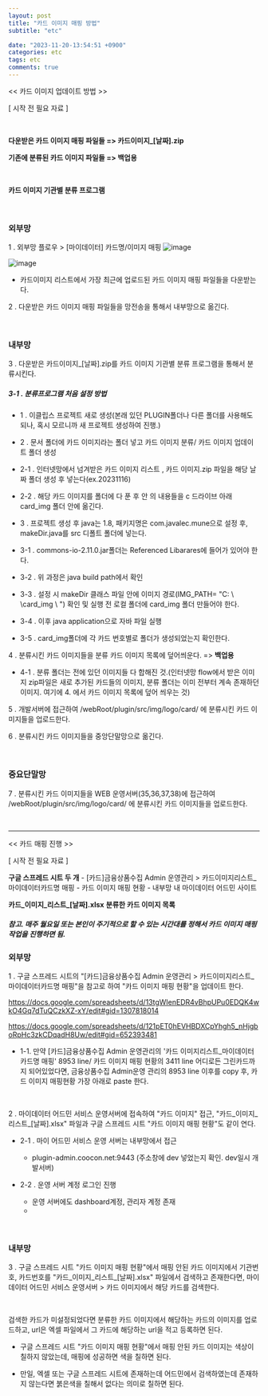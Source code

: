 ```yaml
---
layout: post
title: "카드 이미지 매핑 방법"
subtitle: "etc"

date: "2023-11-20-13:54:51 +0900"
categories: etc
tags: etc
comments: true
---
```



<< 카드 이미지 업데이트 방법 >>

[ 시작 전 필요 자료 ]

<br>

**다운받은 카드 이미지 매핑 파일들 => 카드이미지_[날짜].zip**
<br>

**기존에 분류된 카드 이미지 파일들 => 백업용**

<br>

**카드 이미지 기관별 분류 프로그램**

<br>

### 외부망

1 . 외부망 플로우 > [마이데이터] 카드명/이미지 매핑 
![image](https://github.com/Soliloquiess/soliloquiess.github.io/assets/37941513/81ae34fd-e02c-4cb1-aa83-7d62fee631e9)

![image](https://github.com/Soliloquiess/soliloquiess.github.io/assets/37941513/81c8c7c8-ecc0-4fed-bba3-5f1e95e0b71b)

- 카드이미지 리스트에서 가장 최근에 업로드된 카드 이미지 매핑 파일들을 다운받는다.

2 . 다운받은 카드 이미지 매핑 파일들을 망전송을 통해서 내부망으로 옮긴다.



<br>

### 내부망 


3 . 다운받은 카드이미지_[날짜].zip를 카드 이미지 기관별 분류 프로그램을 통해서 분류시킨다.

##### 3-1 . 분류프로그램 처음 설정 방법
- 1 . 이클립스 프로젝트 새로 생성(본래 있던 PLUGIN폴더나 다른 폴더를 사용해도 되나, 혹시 모르니까 새 프로젝트 생성하여 진행.)

- 2 . 문서 폴더에 카드 이미지라는 폴더 넣고 카드 이미지 분류/ 카드 이미지 업데이트 폴더 생성
- 2-1 . 인터넷망에서 넘겨받은 카드 이미지 리스트 , 카드 이미지.zip 파일을 해당 날짜 폴더 생성 후 넣는다(ex.20231116)
- 2-2 . 해당 카드 이미지를 폴더에 다 푼 후 안 의 내용들을 c 드라이브 아래 card_img 폴더 안에 옮긴다.

- 3 . 프로젝트 생성 후 java는 1.8, 패키지명은 com.javalec.mune으로 설정 후, makeDir.java를 src 디폴트 폴더에 넣는다.
- 3-1 . commons-io-2.11.0.jar폴더는 Referenced Libarares에 들어가 있어야 한다.
- 3-2 . 위 과정은 java build path에서 확인
- 3-3 . 설정 시 makeDir 클래스 파일 안에 이미지 경로(IMG_PATH= "C: \ \card_img \ \") 확인 및 실행 전 로컬 폴더에 card_img 폴더 만들어야 한다.
- 3-4 . 이후 java application으로 자바 파일 실행
- 3-5 . card_img폴더에 각 카드 번호별로 폴더가 생성되었는지 확인한다.


4 . 분류시킨 카드 이미지들을 분류 카드 이미지 목록에 덮어씌운다. => **백업용**

- 4-1 . 분류 폴더는 전에 있던 이미지들 다 합해진 것.(인터넷망 flow에서 받은 이미지 zip파일은 새로 추가된 카드들의 이미지, 분류 폴더는 이미 전부터 계속 존재하던 이미지. 여기에 4. 에서 카드 이미지 목록에 덮어 씌우는 것)



5 . 개발서버에 접근하여 /webRoot/plugin/src/img/logo/card/ 에 분류시킨 카드 이미지들을 업로드한다.

6 . 분류시킨 카드 이미지들을 중앙단말망으로 옮긴다.

<br>

### 중요단말망 


7 . 분류시킨 카드 이미지들을 WEB 운영서버(35,36,37,38)에 접근하여 /webRoot/plugin/src/img/logo/card/ 에 분류시킨 카드 이미지들을 업로드한다.

<br>

--------------

<< 카드 매핑 진행 >>

[ 시작 전 필요 자료 ]


**구글 스프레드 시트 두 개**
	- [카드]금융상품수집 Admin 운영관리 > 카드이미지리스트_마이데이터카드명 매핑
	- 카드 이미지 매핑 현황
    - 내부망 내 마이데이터 어드민 사이트

**카드_이미지_리스트_[날짜].xlsx**
**분류한 카드 이미지 목록**

##### 참고. 매주 월요일 또는 본인이 주기적으로 할 수 있는 시간대를 정해서 카드 이미지 매핑 작업을 진행하면 됨.

### 외부망 


1 . 구글 스프레드 시트의 "[카드]금융상품수집 Admin 운영관리 > 카드이미지리스트_마이데이터카드명 매핑"을 참고로 하여 "카드 이미지 매핑 현황"을 업데이트 한다.

https://docs.google.com/spreadsheets/d/13tgWIenEDR4vBhpUPu0EDQK4wkO4Gq7dTuQCzkXZ-xY/edit#gid=1307818014

https://docs.google.com/spreadsheets/d/121pET0hEVHBDXCpYhgh5_nHjgboRpHc3zkCDqadH8Uw/edit#gid=652393481

- 1-1. 만약 [카드]금융상품수집 Admin 운영관리의 '카드 이미지리스트_마이데이터 카드명 매핑' 8953 line/ 카드 이미지 매핑 현황의 3411 line 어디로든 그린카드까지 되어있었다면, 금융상품수집 Admin운영 관리의 8953 line 이후를 copy 후, 카드 이미지 매핑현황 가장 아래로 paste 한다.


<br>

2 . 마이데이터 어드민 서비스 운영서버에 접속하여 "카드 이미지" 접근, "카드_이미지_리스트_[날짜].xlsx" 파일과 구글 스프레드 시트 "카드 이미지 매핑 현황"도 같이 연다.

- 2-1 . 마이 어드민 서비스 운영 서버는 내부망에서 접근
	- plugin-admin.coocon.net:9443 (주소창에 dev 넣었는지 확인. dev일시 개발서버)

- 2-2 . 운영 서버 계정 로그인 진행
	- 운영 서버에도 dashboard계정, 관리자 계정 존재
	- 

<br>


### 내부망 


3 .  구글 스프레드 시트 "카드 이미지 매핑 현황"에서 매핑 안된 카드 이미지에서 기관번호, 카드번호를 "카드_이미지_리스트_[날짜].xlsx" 파일에서 검색하고 존재한다면, 마이데이터 어드민 서비스 운영서버 > 카드 이미지에서 해당 카드를 검색한다.

<br>


검색한 카드가 미설정되었다면 분류한 카드 이미지에서 해당하는 카드의 이미지를 업로드하고, url은 엑셀 파일에서 그 카드에 해당하는 url을 적고 등록하면 된다.
<br>

- 구글 스프레드 시트 "카드 이미지 매핑 현황"에서 매핑 안된 카드 이미지는 색상이 칠하지 않았는데, 매핑에 성공하면 색을 칠하면 된다.

- 만일, 엑셀 또는 구글 스프레드 시트에 존재하는데 어드민에서 검색하였는데 존재하지 않는다면 붉은색을 칠해서 없다는 의미로 칠하면 된다.


